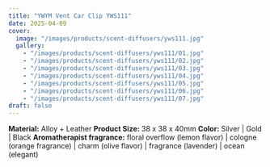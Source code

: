 ```yaml
---
title: "YWYM Vent Car Clip YWS111"
date: 2025-04-09
cover:
  image: "/images/products/scent-diffusers/yws111.jpg"
  gallery:
    - "/images/products/scent-diffusers/yws111/01.jpg"
    - "/images/products/scent-diffusers/yws111/02.jpg"
    - "/images/products/scent-diffusers/yws111/03.jpg"
    - "/images/products/scent-diffusers/yws111/04.jpg"
    - "/images/products/scent-diffusers/yws111/05.jpg"
    - "/images/products/scent-diffusers/yws111/06.jpg"
    - "/images/products/scent-diffusers/yws111/07.jpg"
draft: false
---
```

**Material:**  Alloy + Leather
**Product Size:** 38 x 38 x 40mm
**Color:** Silver | Gold | Black
**Aromatherapist fragrance:** floral overflow (lemon flavor) | cologne (orange fragrance) | charm (olive flavor) | fragrance (lavender) | ocean (elegant)
